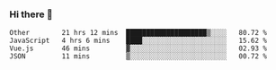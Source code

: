 ### Hi there 👋

<!--
**Hundeklemmen/Hundeklemmen** is a ✨ _special_ ✨ repository because its `README.md` (this file) appears on your GitHub profile.

Here are some ideas to get you started:

- 🔭 I’m currently working on ...
- 🌱 I’m currently learning ...
- 👯 I’m looking to collaborate on ...
- 🤔 I’m looking for help with ...
- 💬 Ask me about ...
- 📫 How to reach me: ...
- 😄 Pronouns: ...
- ⚡ Fun fact: ...
-->
<!--START_SECTION:waka-->
```text
Other        21 hrs 12 mins  ████████████████████▒░░░░   80.72 % 
JavaScript   4 hrs 6 mins    ████░░░░░░░░░░░░░░░░░░░░░   15.62 % 
Vue.js       46 mins         ▓░░░░░░░░░░░░░░░░░░░░░░░░   02.93 % 
JSON         11 mins         ▒░░░░░░░░░░░░░░░░░░░░░░░░   00.72 % 
```
<!--END_SECTION:waka-->
